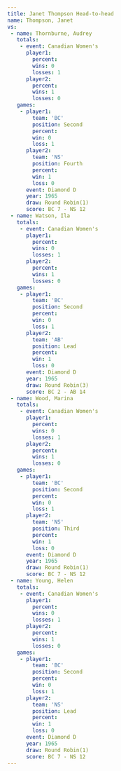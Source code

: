 ```yaml
---
title: Janet Thompson Head-to-head
name: Thompson, Janet
vs:
 - name: Thornburne, Audrey
   totals:
    - event: Canadian Women's
      player1:
        percent:
        wins: 0
        losses: 1
      player2:
        percent:
        wins: 1
        losses: 0
   games:
    - player1:
        team: 'BC'
        position: Second
        percent:
        win: 0
        loss: 1
      player2:
        team: 'NS'
        position: Fourth
        percent:
        win: 1
        loss: 0
      event: Diamond D
      year: 1965
      draw: Round Robin(1)
      score: BC 7 - NS 12
 - name: Watson, Ila
   totals:
    - event: Canadian Women's
      player1:
        percent:
        wins: 0
        losses: 1
      player2:
        percent:
        wins: 1
        losses: 0
   games:
    - player1:
        team: 'BC'
        position: Second
        percent:
        win: 0
        loss: 1
      player2:
        team: 'AB'
        position: Lead
        percent:
        win: 1
        loss: 0
      event: Diamond D
      year: 1965
      draw: Round Robin(3)
      score: BC 2 - AB 14
 - name: Wood, Marina
   totals:
    - event: Canadian Women's
      player1:
        percent:
        wins: 0
        losses: 1
      player2:
        percent:
        wins: 1
        losses: 0
   games:
    - player1:
        team: 'BC'
        position: Second
        percent:
        win: 0
        loss: 1
      player2:
        team: 'NS'
        position: Third
        percent:
        win: 1
        loss: 0
      event: Diamond D
      year: 1965
      draw: Round Robin(1)
      score: BC 7 - NS 12
 - name: Young, Helen
   totals:
    - event: Canadian Women's
      player1:
        percent:
        wins: 0
        losses: 1
      player2:
        percent:
        wins: 1
        losses: 0
   games:
    - player1:
        team: 'BC'
        position: Second
        percent:
        win: 0
        loss: 1
      player2:
        team: 'NS'
        position: Lead
        percent:
        win: 1
        loss: 0
      event: Diamond D
      year: 1965
      draw: Round Robin(1)
      score: BC 7 - NS 12
---
```

